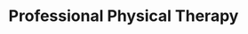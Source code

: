 ---
title: "Professional Physical Therapy"
url: /floral-park/professional-physical-therapy/
shop: Massage
---
